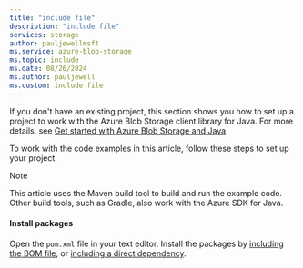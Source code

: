```yaml
---
title: "include file"
description: "include file"
services: storage
author: pauljewellmsft
ms.service: azure-blob-storage
ms.topic: include
ms.date: 08/26/2024
ms.author: pauljewell
ms.custom: include file
---
```


If you don't have an existing project, this section shows you how to set up a project to work with the Azure Blob Storage client library for Java. For more details, see [Get started with Azure Blob Storage and Java](../../articles/storage/blobs/storage-blob-java-get-started.md).

To work with the code examples in this article, follow these steps to set up your project.

> [!NOTE]
> This article uses the Maven build tool to build and run the example code. Other build tools, such as Gradle, also work with the Azure SDK for Java.

#### Install packages

Open the `pom.xml` file in your text editor. Install the packages by [including the BOM file](../../articles/storage/blobs/storage-blob-java-get-started.md#include-the-bom-file), or [including a direct dependency](../../articles/storage/blobs/storage-blob-java-get-started.md#include-a-direct-dependency).
